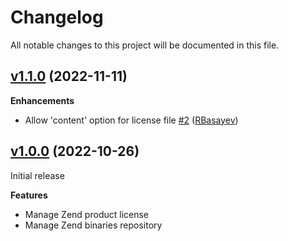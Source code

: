 # Changelog

All notable changes to this project will be documented in this file.

## [v1.1.0](https://github.com/zendtech/puppet-zend-common/tree/v1.1.0) (2022-11-11)

**Enhancements**

- Allow 'content' option for license file [\#2](https://github.com/zendtech/puppet-zend-common/pull/2) ([RBasayev](https://github.com/RBasayev))


## [v1.0.0](https://github.com/zendtech/puppet-zend-common/tree/v1.0.0) (2022-10-26)

Initial release

**Features**

- Manage Zend product license
- Manage Zend binaries repository
